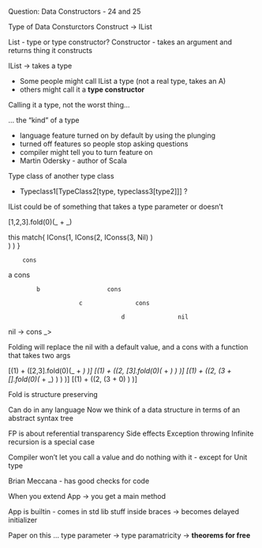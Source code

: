 Question: 
Data Constructors - 24 and 25

Type of Data Consturctors Construct -> IList

List - type or type constructor?
Constructor - takes an argument and returns thing it constructs

IList -> takes a type
- Some people might call IList a type (not a real type, takes an A)
- others might call it a **type constructor** 

Calling it a type, not the worst thing…

… the “kind” of a type
- language feature turned on by default by using the plunging
- turned off features so people stop asking questions
- compiler might tell you to turn feature on
- Martin Odersky - author of Scala

Type class of another type class
- Typeclass1[TypeClass2[type, typeclass3[type2]]] ?


IList could be of something that takes a type parameter or doesn’t

[1,2,3].fold(0)(_ + _) 

this match{ 
	ICons(1, 
		ICons(2, 
			IConss(3, 
				Nil)
			)	
		)
	)
}

		cons

a					cons

			b					cons	

						c				cons
										
									d				nil

nil -> 
cons _> 

Folding will replace the nil with a default value, and a cons with a function that takes two args

[(1) + ([2,3].fold(0)(_ + _) )]
[(1) + ((2, [3].fold(0)(_ + _) ) )]
[(1) + ((2, (3 + [].fold(0)(_ + _) ) ) )]
[(1) + ((2, (3 + 0) ) )]

Fold is structure preserving

Can do in any language
Now we think of a data structure in terms of an abstract syntax tree

FP is about referential transparency
Side effects
Exception throwing 
Infinite recursion is a special case

Compiler won’t let you call a value and do nothing with it - except for Unit type

Brian Meccana - has good checks for code

When you extend App -> you get a main method

App is builtin - comes in std lib
stuff inside braces -> becomes delayed initializer

Paper on this … 
type parameter -> type paramatricity -> **theorems for free**

